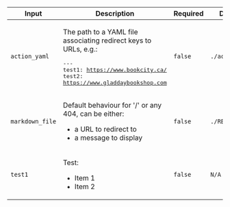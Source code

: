 |Input|Description|Required|Default|
|-----|-----------|--------|-------|
|`action_yaml`|<p>The path to a YAML file associating redirect keys to URLs, e.g.:</p><pre>---<br/>test1: https://www.bookcity.ca/<br/>test2: https://www.gladdaybookshop.com<br/></pre>|`false`|`./action.yml`|
|`markdown_file`|<p>Default behaviour for '/' or any 404, can be either:</p><ul><li>a URL to redirect to</li><li>a message to display</li></ul>|`false`|`./README.md`|
|`test1`|<p>Test:</p><ul><li>Item 1</li><li>Item 2</li></ul>|`false`|`N/A`|
